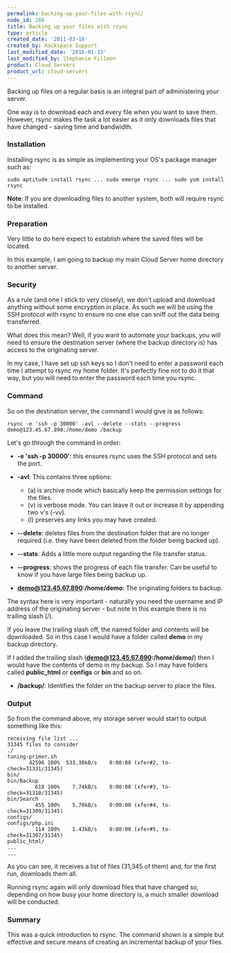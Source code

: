 ```yaml
---
permalink: backing-up-your-files-with-rsync/
node_id: 266
title: Backing up your files with rsync
type: article
created_date: '2011-03-16'
created_by: Rackspace Support
last_modified_date: '2016-01-13'
last_modified_by: Stephanie Fillmon
product: Cloud Servers
product_url: cloud-servers
---
```


Backing up files on a regular basis is an integral part of administering
your server.

One way is to download each and every file when you want to save them.
However, rsync makes the task a lot easier as it only downloads files
that have changed - saving time and bandwidth.

### Installation

Installing rsync is as simple as implementing your OS's package manager
such as:

    sudo aptitude install rsync ... sudo emerge rsync ... sudo yum install rsync

**Note**: If you are downloading files to another system, both
will require rsync to be installed.

### Preparation

Very little to do here expect to establish where the saved files will be
located.

In this example, I am going to backup my main Cloud Server home
directory to another server.

### Security

As a rule (and one I stick to very closely), we don't upload and
download anything without some encryption in place. As such we will be
using the SSH protocol with rsync to ensure no one else can sniff out
the data being transferred.

What does this mean? Well, if you want to automate your backups, you
will need to ensure the destination server (where the backup directory
is) has access to the originating server.

In my case, I have set up ssh keys so I don't need to enter a password
each time I attempt to rsync my home folder. It's perfectly fine not to
do it that way, but you will need to enter the password each time you
rsync.

### Command

So on the destination server, the command I would give is as follows:

    rsync -e 'ssh -p 30000' -avl --delete --stats --progress demo@123.45.67.890:/home/demo /backup

Let's go through the command in order:

-  **-e 'ssh -p 30000'**: this ensures rsync uses the SSH protocol and sets the
port.

-  **-avl**: This contains three options:

    -  (a) is archive mode which basically keep the permission settings for the
files.
    -  (v) is verbose mode. You can leave it out or increase it by
appending two v's (-vv).
    -  (l) preserves any links you may have created.

-  **--delete**: deletes files from the destination folder that are no longer
required (i.e. they have been deleted from the folder being backed up).

-  **--stats**: Adds a little more output regarding the file transfer status.

-  **--progress**: shows the progress of each file transfer. Can be useful to
know if you have large files being backup up.

-  **demo@123.45.67.890:/home/demo**: The originating folders to backup.

  The syntax here is very important - naturally you need the username and
IP address of the originating server - but note in this example there is
no trailing slash (/).

  If you leave the trailing slash off, the named folder and contents will
be downloaded. So in this case I would have a folder called **demo** in my
backup directory.

  If I added the trailing slash (**demo@123.45.67.890:/home/demo/**) then I
would have the contents of demo in my backup. So I may have folders
called **public_html** or **configs** or **bin** and so on.

-  **/backup/**: Identifies the folder on the backup server to place the files.

### Output

So from the command above, my storage server would start to output
something like this:

    receiving file list ...
    31345 files to consider
    ./
    tuning-primer.sh
           42596 100%  533.30kB/s    0:00:00 (xfer#2, to-check=31331/31345)
    bin/
    bin/Backup
             618 100%    7.74kB/s    0:00:00 (xfer#3, to-check=31310/31345)
    bin/Search
             455 100%    5.70kB/s    0:00:00 (xfer#4, to-check=31309/31345)
    configs/
    configs/php.ini
             114 100%    1.43kB/s    0:00:00 (xfer#5, to-check=31307/31345)
    public_html/
    ...
    ...

As you can see, it receives a list of files (31,345 of them) and, for
the first run, downloads them all.

Running rsync again will only download files that have changed so,
depending on how busy your home directory is, a much smaller download
will be conducted.

### Summary

This was a quick introduction to rsync. The command shown is a simple
but effective and secure means of creating an incremental backup of your
files.
